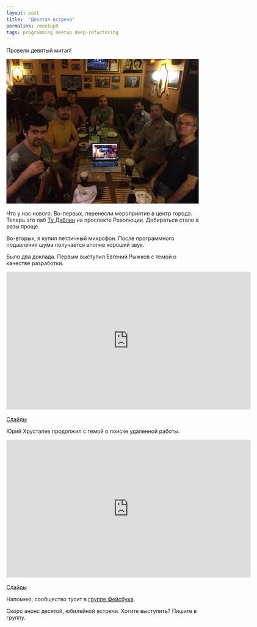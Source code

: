 ```yaml
---
layout: post
title:  "Девятая встреча"
permalink: /meetup9
tags: programming meetup deep-refactoring
---
```


Провели девятый митап!

![cover](/assets/static/deep-ref-9.jpg)

Что у нас нового. Во-первых, перенесли мероприятие в центр города. Теперь это
паб [Ту Даблин](http://to-dublin.ru/) на проспекте Революции. Добираться стало в
разы проще.

Во-вторых, я купил петличный микрофон. После программного подавления шума
получается вполне хороший звук.

Было два доклада. Первым выступил Евгений Рыжков с темой о качестве разработки.

<iframe width="640" height="360" src="https://www.youtube.com/embed/TIRzBDE3_sA"
frameborder="0" allowfullscreen></iframe>

[Слайды](http://www.slideshare.net/IvanGrishaev/ss-65546024)

Юрий Хрусталев продолжил с темой о поиске удаленной работы.

<iframe width="640" height="360" src="https://www.youtube.com/embed/addo892Eoxc"
frameborder="0" allowfullscreen></iframe>

[Слайды](http://www.slideshare.net/IvanGrishaev/ss-65548201)

Напомню, сообщество тусит в [группе Фейсбука][facebook-group].

Скоро анонс десятой, юбилейной встречи. Хотите выступить? Пишите в группу.

[facebook-group]: https://www.facebook.com/groups/deeprefactoring/
